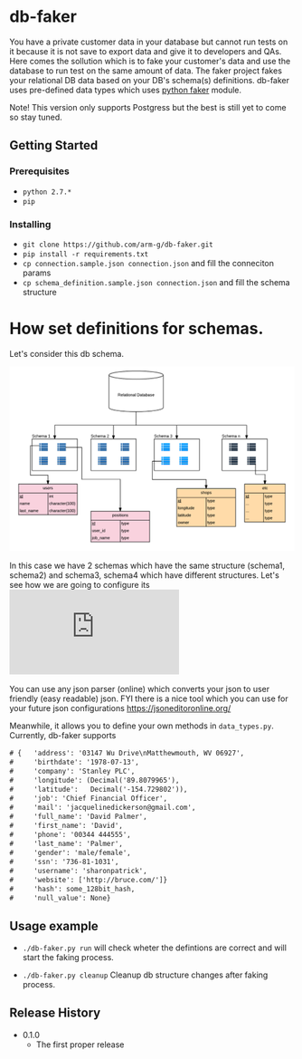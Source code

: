 # db-faker
You have a private customer data in your database but cannot run tests on it because it is not save to export data and give it to developers and QAs. Here comes the sollution which is to fake your customer's data and use the database to run test on the same amount of data.
The faker project fakes your relational DB data based on your DB's schema(s) definitions.
db-faker uses pre-defined data types which uses 
[python faker](https://pypi.python.org/pypi/Faker) module.

Note! This version only supports Postgress but the best is still yet to come so stay tuned.

## Getting Started

### Prerequisites

* ```python 2.7.*```
* ```pip```

### Installing

* ```git clone https://github.com/arm-g/db-faker.git```
* ```pip install -r requirements.txt```
* ```cp connection.sample.json connection.json``` and fill the conneciton params
* ```cp schema_definition.sample.json connection.json``` and fill the schema structure


# How set definitions for schemas.
Let's consider this db schema.

![alt text](https://github.com/arm-g/db-faker/blob/master/examples/schema.png)

In this case we have 2 schemas which have the same structure (schema1, schema2) and schema3, schema4 which have different structures.
Let's see how we are going to configure its
![schema_definition.example.json](https://github.com/arm-g/db-faker/blob/master/examples/schema_definition.example.json)

You can use any json parser (online) which converts your json to user friendly (easy readable) json. FYI there is a nice tool which you can use for your future json configurations https://jsoneditoronline.org/

Meanwhile, it allows you to define your own methods in ```data_types.py```.
Currently, db-faker supports
```fake.profile(fields=None, sex=None)
# {   'address': '03147 Wu Drive\nMatthewmouth, WV 06927',
#     'birthdate': '1978-07-13',
#     'company': 'Stanley PLC',
#     'longitude': (Decimal('89.8079965'),
#     'latitude':   Decimal('-154.729802')),
#     'job': 'Chief Financial Officer',
#     'mail': 'jacquelinedickerson@gmail.com',
#     'full_name': 'David Palmer',
#     'first_name': 'David',
#     'phone': '00344 444555',
#     'last_name': 'Palmer',
#     'gender': 'male/female',
#     'ssn': '736-81-1031',
#     'username': 'sharonpatrick',
#     'website': ['http://bruce.com/']}
#     'hash': some_128bit_hash,
#     'null_value': None}
```

## Usage example

* ```./db-faker.py run``` will check wheter the defintions are correct and will start the faking process.

* ```./db-faker.py cleanup``` Cleanup db structure changes after faking process.

## Release History
* 0.1.0
    * The first proper release
